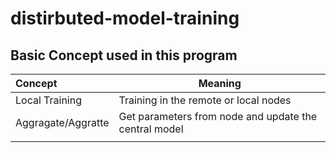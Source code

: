 # distirbuted-model-training

## Basic Concept used in this program

| Concept | Meaning |
| :------ | ------- |
|    Local Training     |    Training in the remote or local nodes   |
|    Aggragate/Aggratte     |    Get parameters from node and update the central model   |
|         |         |

